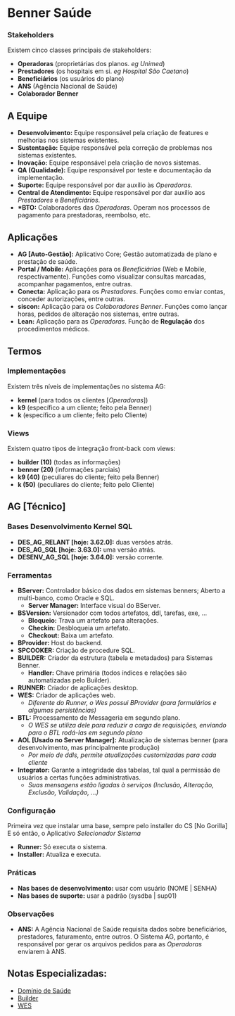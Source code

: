 # Benner Saúde
### Stakeholders
Existem cinco classes principais de stakeholders:
* **Operadoras** (proprietárias dos planos. *eg Unimed*)
* **Prestadores** (os hospitais em si. *eg Hospital São Caetano*)
* **Beneficiários** (os usuários do plano)
* **ANS** (Agência Nacional de Saúde)
* **Colaborador Benner**
## A Equipe
* **Desenvolvimento:** Equipe responsável pela criação de features e melhorias nos sistemas existentes.
* **Sustentação:** Equipe responsável pela correção de problemas nos sistemas existentes.
* **Inovação:** Equipe responsável pela criação de novos sistemas.
* **QA (Qualidade):** Equipe responsável por teste e documentação da implementação.
* **Suporte:** Equipe responsável por dar auxílio às *Operadoras*.
* **Central de Atendimento:** Equipe responsável por dar auxílio aos *Prestadores* e *Beneficiários*.
* **\*BTO:** Colaboradores das *Operadoras*. Operam nos processos de pagamento para prestadoras, reembolso, etc.
## Aplicações
* **AG [Auto-Gestão]:** Aplicativo Core; Gestão automatizada de plano e prestação de saúde.
* **Portal / Mobile:** Aplicações para os *Beneficiários* (Web e Mobile, respectivamente). Funções como visualizar consultas marcadas, acompanhar pagamentos, entre outras.
* **Conecta:** Aplicação para os *Prestadores*. Funções como enviar contas, conceder autorizações, entre outras.
* **siscon:** Aplicação para os *Colaboradores Benner*. Funções como lançar horas, pedidos de alteração nos sistemas, entre outras.
* **Lean:** Aplicação para as *Operadoras*. Função de **Regulação** dos procedimentos médicos.
## Termos
### Implementações
Existem três níveis de implementações no sistema AG:
* **kernel** (para todos os clientes [*Operadoras*])
* **k9** (específico a um cliente; feito pela Benner)
* **k** (específico a um cliente; feito pelo Cliente)
### Views
Existem quatro tipos de integração front-back com views:
* **builder (10)** (todas as informações)
* **benner (20)** (informações parciais)
* **k9 (40)** (peculiares do cliente; feito pela Benner)
* **k (50)** (peculiares do cliente; feito pelo Cliente)
## AG [Técnico]
### Bases Desenvolvimento Kernel SQL
* **DES_AG_RELANT [hoje: 3.62.0]:** duas versões atrás.
* **DES_AG_SQL [hoje: 3.63.0]:** uma versão atrás.
* **DESENV_AG_SQL [hoje: 3.64.0]:** versão corrente.
### Ferramentas
* **BServer:** Controlador básico dos dados em sistemas benners; Aberto a multi-banco, como Oracle e SQL.
  * **Server Manager:** Interface visual do BServer.
* **BSVersion:** Versionador com todos artefatos, ddl, tarefas, exe, ...
  * **Bloqueio:** Trava um artefato para alterações.
  * **Checkin:** Desbloqueia um artefato.
  * **Checkout:** Baixa um artefato.
* **BProvider:** Host do backend.
* **SPCOOKER:** Criação de procedure SQL.
* **BUILDER:** Criador da estrutura (tabela e metadados) para Sistemas Benner.
  * **Handler:** Chave primária (todos índices e relações são automatizadas pelo Builder).
* **RUNNER:** Criador de aplicações desktop.
* **WES:** Criador de aplicações web.
  * *Diferente do Runner, o Wes possui BProvider (para formulários e algumas persistências)*
* **BTL:** Processamento de Messageria em segundo plano.
  * *O WES se utiliza dele para reduzir a carga de requisições, enviando para o BTL rodá-las em segundo plano*
* **AOL \[Usado no Server Manager\]:** Atualização de sistemas benner (para desenvolvimento, mas principalmente produção)
  * *Por meio de ddls, permite atualizações customizadas para cada cliente*
* **Integrator:** Garante a integridade das tabelas, tal qual a permissão de usuários a certas funções administrativas.
  * *Suas mensagens estão ligadas à serviços (Inclusão, Alteração, Exclusão, Validação, ...)*
### Configuração
Primeira vez que instalar uma base, sempre pelo installer do CS \[No Gorilla\]
E só então, o Aplicativo *Selecionador Sistema*
* **Runner:** Só executa o sistema.
* **Installer:** Atualiza e executa.
### Práticas
* **Nas bases de desenvolvimento:** usar com usuário (NOME | SENHA)
* **Nas bases de suporte:** usar a padrão (sysdba | sup01)
### Observações
* **ANS:** A Agência Nacional de Saúde requisita dados sobre beneficiários, prestadores, faturamento, entre outros. O Sistema AG, portanto, é responsável por gerar os arquivos pedidos para as *Operadoras* enviarem à ANS.
## Notas Especializadas:
* [Domínio de Saúde](/saude.md)
* [Builder](/builder.md)
* [WES](/wes.md)
